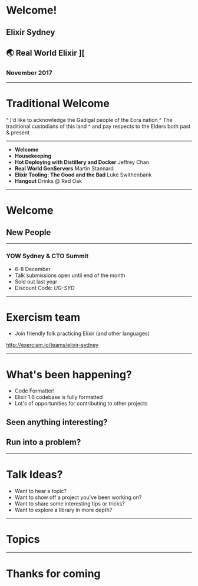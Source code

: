 # Welcome!
## Elixir Sydney
## 🌏 Real World Elixir ][
### November 2017

---

# Traditional Welcome

^ I'd like to acknowledge the Gadigal people of the Eora nation
^ The traditional custodians of this land
^ and pay respects to the Elders both past & present

---
* **Welcome**
* **Housekeeping**
* **Hot Deploying with Distillery and Docker** Jeffrey Chan
* **Real World GenServers** Martin Stannard
* **Elixir Tooling: The Good and the Bad** Luke Swithenbank
* **Hangout** Drinks @ Red Oak

---
# Welcome
## New People

---
### YOW Sydney & CTO Summit

- 6-8 December
- Talk submissions open until end of the month
- Sold out last year
- Discount Code: *UG-SYD*

---
# Exercism team

- Join friendly folk practicing Elixir (and other languages)

http://exercism.io/teams/elixir-sydney

---
# What's been happening?

- Code Formatter!
- Elixir 1.6 codebase is fully formatted
- Lot's of opportunities for contributing to other projects

## Seen anything interesting?

## Run into a problem?

---
# Talk Ideas?

- Want to hear a topic?
- Want to show off a project you've been working on?
- Want to share some interesting tips or tricks?
- Want to explore a library in more depth?

---
# Topics

---
# Thanks for coming
